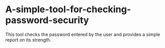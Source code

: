 # A-simple-tool-for-checking-password-security
This tool checks the password entered by the user and provides a simple report on its strength.
